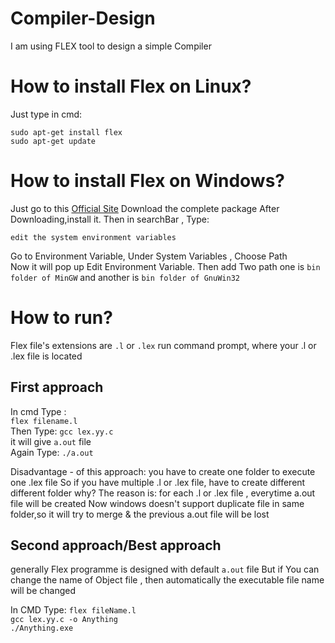 # Compiler-Design
I am using FLEX tool to design a simple Compiler

# How to install Flex on Linux?
Just type in cmd:
```
sudo apt-get install flex
sudo apt-get update
```

# How to install Flex on Windows?
Just go to this  <a href="http://gnuwin32.sourceforge.net/packages/flex.htm" target="_blank">Official Site</a>
Download the complete package
After Downloading,install it. Then in searchBar , Type:
```
edit the system environment variables
```
Go to Environment Variable, Under System Variables , Choose Path  
Now it will pop up Edit Environment Variable. Then add Two path
one is ```bin folder of MinGW``` and another is ```bin folder of GnuWin32```

# How to run?
Flex file's extensions are ```.l``` or ```.lex```
run command prompt, where your .l or .lex file is located
## First approach
In cmd Type :<br>
```flex filename.l```<br>
Then Type: ```gcc lex.yy.c```<br>
it will give ```a.out``` file<br>
Again Type: ```./a.out```<br>

Disadvantage - of this approach: you have to create one folder to execute one .lex file
              So if you have multiple .l or .lex file, have to create different different folder
              why? The reason is: for each .l or .lex file , everytime a.out file will be created
              Now windows doesn't support duplicate file in same folder,so it will try to merge & the previous a.out file will be lost  

## Second approach/Best approach
generally Flex programme is designed with default ```a.out``` file But if You can change the name of Object file , then automatically the executable file name will be changed

In CMD Type:
```flex fileName.l```<br>
```gcc lex.yy.c -o Anything```<br>
```./Anything.exe```<br>

